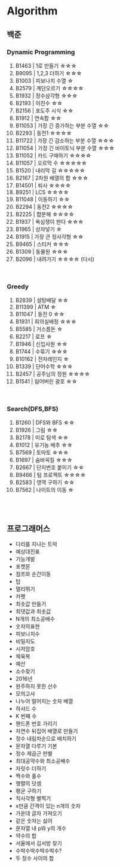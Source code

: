 # Algorithm

## 백준
### Dynamic Programming 

1. B1463 | 1로 만들기 ☆☆☆
2. B9095 | 1,2,3 더하기 ☆☆☆
3. B1003 | 피보나치 수열 ☆
4. B2579 | 계단오르기 ☆☆☆☆
5. B1932 | 정수삼각형 ☆☆☆
6. B2193 | 이친수 ☆☆
7. B2156 | 포도주 시식 ☆☆
8. B1912 | 연속합 ☆☆
9. B11053 | 가장 긴 증가하는 부분 수열 ☆☆
10. B2293 | 동전1 ☆☆☆☆
11. B11722 | 가장 긴 감소하는 부분 수열 ☆☆☆
12. B11054 | 가장 긴 바이토닉 부분 수열 ☆☆☆
13. B11052 | 카드 구매하기 ☆☆☆☆
14. B11057 | 오르막 수 ☆☆☆☆☆
15. B1520 | 내리막 길 ☆☆☆☆☆
16. B2167 | 2차원 배열의 합 ☆☆☆
17. B14501 | 퇴사 ☆☆☆☆
18. B9251 | LCS ☆☆☆☆
19. B11048 | 이동하기 ☆☆
20. B2294 | 동전2 ☆☆☆☆
21. B2225 | 합분해 ☆☆☆☆
22. B1937 | 욕심쟁이 판다 ☆☆☆
23. B1965 | 상자넣기 ☆
24. B1915 | 가장 큰 정사각형 ☆☆
25. B9465 | 스티커 ☆☆☆
26. B1309 | 동물원 ☆☆☆
27. B2096 | 내려가기 ☆☆☆☆ (다시)

<br>

### Greedy
1. B2839 | 설탕배달 ☆☆
2. B11399 | ATM ☆
3. B11047 | 동전 0 ☆☆
4. B1931 | 회의실배정 ☆☆☆
5. B5585 | 거스름돈 ☆
6. B2217 | 로프  ☆
7. B1946 | 신입사원 ☆☆
8. B1744 | 수묶기 ☆☆☆
9. B10162 | 전자레인지 ☆
10. B1339 | 단어수학 ☆☆☆
11. B2457 | 공주님의 정원 ☆☆☆☆
12. B1541 |  잃어버린 괄호 ☆☆


<br> 

### Search(DFS,BFS)
1. B1260 | DFS와 BFS ☆☆
2. B1926 | 그림 ☆☆
3. B2178 | 미로 탐색 ☆☆
4. B1012 | 유기농 배추 ☆☆
5. B7569 | 토마토 ☆☆☆
6. B1697 | 숨바꼭질 ☆☆☆
7. B2667 | 단지번호 붙이기 ☆☆
8. B9466 | 텀 프로젝트 ☆☆☆☆
9. B2583 | 영역 구하기 ☆☆
10. B7562 | 나이트의 이동 ☆


<br><br>



## 프로그래머스
- 다리를 지나는 트럭
- 예상대진표
- 기능개발 
- 포켓몬
- 점프와 순간이동
- 탑
- 멀리뛰기
- 카펫
- 최솟값 만들기
- 최댓값과 최솟값
- N개의 최소공배수
- 숫자의표현
- 피보나치수
- 비밀지도
- 시저암호
- 체육복
- 예산
- 소수찾기
- 2016년
- 완주하지 못한 선수
- 모의고사
- 나누어 떨어지는 숫자 배열
- 하샤드 수
- K 번째 수
- 핸드폰 번호 가리기
- 자연수 뒤집어 배열로 만들기
- 정수 내림차순으로 배치하기
- 문자열 다루기 기본
- 정수 제곱근 판별
- 최대공약수와 최소공배수
- 자릿수 더하기
- 짝수와 홀수
- 행렬의 덧셈
- 평균 구하기
- 직사각형 별찍기
- x만큼 간격이 있는 n개의 숫자
- 가운데 글자 가져오기
- 같은 숫자는 싫어
- 문자열 내 p와 y의 개수
- 약수의 합
- 서울에서 김서방 찾기
- 수박수박수박수박수?
- 두 정수 사이의 합


